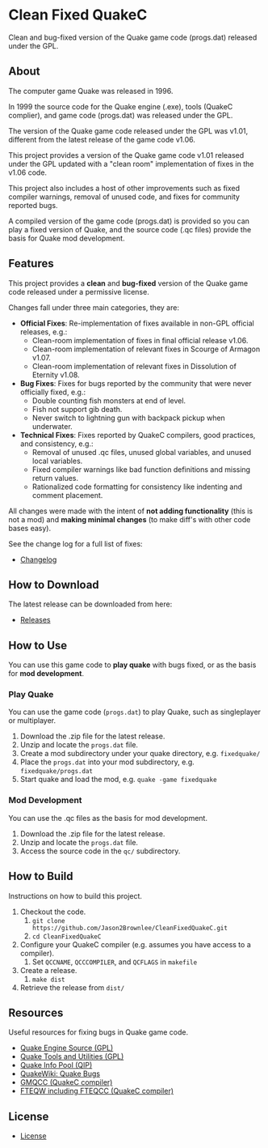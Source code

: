 # Clean Fixed QuakeC

Clean and bug-fixed version of the Quake game code (progs.dat) released under the GPL.

## About

The computer game Quake was released in 1996.

In 1999 the source code for the Quake engine (.exe), tools (QuakeC complier), and game code (progs.dat) was released under the GPL.

The version of the Quake game code released under the GPL was v1.01, different from the latest release of the game code v1.06.

This project provides a version of the Quake game code v1.01 released under the GPL updated with a "clean room" implementation of fixes in the v1.06 code.

This project also includes a host of other improvements such as fixed compiler warnings, removal of unused code, and fixes for community reported bugs.

A compiled version of the game code (progs.dat) is provided so you can play a fixed version of Quake, and the source code (.qc files) provide the basis for Quake mod development.

## Features

This project provides a **clean** and **bug-fixed** version of the Quake game code released under a permissive license.

Changes fall under three main categories, they are:

* **Official Fixes**: Re-implementation of fixes available in non-GPL official releases, e.g.:
    * Clean-room implementation of fixes in final official release v1.06.
    * Clean-room implementation of relevant fixes in Scourge of Armagon v1.07.
    * Clean-room implementation of relevant fixes in Dissolution of Eternity v1.08.
* **Bug Fixes**: Fixes for bugs reported by the community that were never officially fixed, e.g.:
    * Double counting fish monsters at end of level.
    * Fish not support gib death.
    * Never switch to lightning gun with backpack pickup when underwater.
* **Technical Fixes**: Fixes reported by QuakeC compilers, good practices, and consistency, e.g.:
    * Removal of unused .qc files, unused global variables, and unused local variables.
    * Fixed compiler warnings like bad function definitions and missing return values.
    * Rationalized code formatting for consistency like indenting and comment placement.

All changes were made with the intent of **not adding functionality** (this is not a mod) and **making minimal changes** (to make diff's with other code bases easy).

See the change log for a full list of fixes:

* [Changelog](CHANGELOG.txt)


## How to Download

The latest release can be downloaded from here:

* [Releases](https://github.com/Jason2Brownlee/CleanFixedQuakeC/releases)

## How to Use

You can use this game code to **play quake** with bugs fixed, or as the basis for **mod development**.

### Play Quake

You can use the game code (`progs.dat`) to play Quake, such as singleplayer or multiplayer.

1. Download the .zip file for the latest release.
2. Unzip and locate the `progs.dat` file.
3. Create a mod subdirectory under your quake directory, e.g. `fixedquake/`
4. Place the `progs.dat` into your mod subdirectory, e.g. `fixedquake/progs.dat`
5. Start quake and load the mod, e.g. `quake -game fixedquake`

### Mod Development

You can use the .qc files as the basis for mod development.

1. Download the .zip file for the latest release.
2. Unzip and locate the `progs.dat` file.
3. Access the source code in the `qc/` subdirectory.

## How to Build

Instructions on how to build this project.

1. Checkout the code.
	1. `git clone https://github.com/Jason2Brownlee/CleanFixedQuakeC.git`
	2. `cd CleanFixedQuakeC`
2. Configure your QuakeC compiler (e.g. assumes you have access to a compiler).
	1. Set `QCCNAME`, `QCCCOMPILER`, and `QCFLAGS` in `makefile`
3. Create a release.
	1. `make dist`
4. Retrieve the release from `dist/`

## Resources

Useful resources for fixing bugs in Quake game code.

* [Quake Engine Source (GPL)](https://github.com/id-Software/Quake)
* [Quake Tools and Utilities (GPL)](https://github.com/id-Software/Quake-Tools)
* [Quake Info Pool (QIP)](https://www.quake-info-pool.net/home.htm)
* [QuakeWiki: Quake Bugs](https://quakewiki.org/wiki/Quake_bugs)
* [GMQCC (QuakeC compiler)](https://graphitemaster.github.io/gmqcc/)
* [FTEQW including FTEQCC (QuakeC compiler)](https://triptohell.info/)

## License

* [License](LICENSE.txt)
